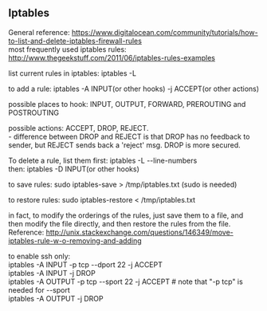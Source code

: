 Iptables
--------------------

General reference: https://www.digitalocean.com/community/tutorials/how-to-list-and-delete-iptables-firewall-rules  
most frequently used iptables rules: http://www.thegeekstuff.com/2011/06/iptables-rules-examples  

list current rules in iptables: iptables -L

to add a rule: iptables -A INPUT(or other hooks) -j ACCEPT(or other actions)

possible places to hook: INPUT, OUTPUT, FORWARD, PREROUTING and POSTROUTING

possible actions: ACCEPT, DROP, REJECT.  
	- difference between DROP and REJECT is that DROP has no feedback to sender, but REJECT sends back a 'reject' msg.  DROP is more secured.

To delete a rule, list them first: iptables -L --line-numbers  
then: iptables -D INPUT(or other hooks) <number>

to save rules: sudo iptables-save > /tmp/iptables.txt (sudo is needed)

to restore rules: sudo iptables-restore < /tmp/iptables.txt

in fact, to modify the orderings of the rules, just save them to a file,
and then modify the file directly, 
and then restore the rules from the file.  
Reference: http://unix.stackexchange.com/questions/146349/move-iptables-rule-w-o-removing-and-adding

to enable ssh only:  
iptables -A INPUT -p tcp --dport 22 -j ACCEPT  
iptables -A INPUT -j DROP  
iptables -A OUTPUT -p tcp --sport 22 -j ACCEPT  # note that "-p tcp" is needed for --sport  
iptables -A OUTPUT -j DROP

